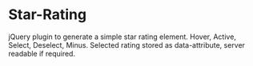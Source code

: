 Star-Rating
===========

jQuery plugin to generate a simple star rating element. Hover, Active, Select, Deselect, Minus. Selected rating stored as data-attribute, server readable if required.
